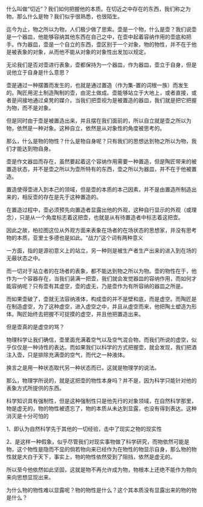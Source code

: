 <p data-pid="OeuCgaIb">什么叫做“切近”？我们如何把握他的本质。在切近之中存在的东西，我们称之为物。那么什么是物？我们似乎很熟悉，也很陌生。</p><p data-pid="TCToj6p8">迄今为止，物之所以为物，人们极少做了思索。壶是一个物，什么是壶？我们说壶是一个器皿，他能够容纳其他东西在自己之中，在壶中起着容纳作用的壶底和把手。作为器皿，壶是一个自立的东西，壶区别于一个对象，物的物性，并不在于他是被表象的对象，从而他不能从对象的对象性出发加以规定。</p><p data-pid="w8nd7ts2">无论我们是否对壶进行表象，壶都保持为一个器皿，作为器皿，壶立于自身，但是说他立于自身是什么意思？</p><p data-pid="l4PfVf9J">壶是通过一种摆置而发生的，也就是通过置造（作为集-置的词根一族）而发生的。陶匠用泥土制造陶制的壶，由泥土做成。壶能够站立于大地上，或者直接，或者是间接地通过桌凳的媒介。当我们把壶视为是被置造的器皿，我们就是把它把握为物，而不是对象。</p><p data-pid="0iDGtHwt">但是同时由于壶是被置造出来，并且摆在我们面前的，所以自立就是壶之所以为物，依然是一种对象。这种自立，依然是从对象性的角度被思考的。</p><p data-pid="g3nffWCS">那么，什么是物的物性？什么是物自身呢？只有我们的思想达到物之所以为物，我们才能达到物自身。</p><p data-pid="C9fpwpeE">壶是作文器皿而存在，虽然要起着这个容纳作用需要一种置造，但是陶匠带来的被置造状态，并不是壶之所以为壶所特有的东西，壶之所以为器皿，并不在于他被置造。</p><p data-pid="ENXC_-Qf">置造使得壶进入到本己的领域，但是壶的本质的本己因素，并不是由置造所制造出来的，相反壶的存在是先于这种置造的。</p><p data-pid="NpjzORWi">在置造过程中，壶必须预先向置造者显露出他的外观，这种自行显示的外观（或理念），只是从一个角度标志着这把壶，也就是从有待置造者中标志着这把壶。</p><p data-pid="pOfPG4IL">因此之故，柏拉图这位从外观方面来表象在场者的在场状态的思想家，并没有思考物的本质，亚里士多德也是如此。“战力”这个词有两种意义</p><p data-pid="keVWBEsa">一方面，指的是源初意义上的站立，另一种则是被生产者生产出来的进入到在场的无蔽状态之中。</p><p data-pid="gzec3Bw6">而一切对于站立者的在场者的表象，都不能达到物之所以为物。壶的物性在于，他作为一个容器存在，当我们装满一把壶，我们就会发觉器皿的容纳作用，而如何才能容纳呢？只有壶有其虚空，壶的虚无，乃是壶作为有所容纳的器皿之所是。</p><p data-pid="pSd7KtJO">而如果壶破了，壶就无法容纳液体，构成壶的并不是壁和底，而是虚空。而陶匠是在制造虚空，为了这种虚空，进入虚空之中，并且从虚空而来，他把陶土塑造为形体。陶匠始终去把握不可捉摸的虚空，并且他把置造出来。</p><p data-pid="S7OeckDF">但是壶真的是虚空的骂？</p><p data-pid="HnLGVnx0">物理科学让我们确信，壶里面充满着空气以及空气混合物，而我们所说的虚空，似乎仅仅是一种诗性的表达。而如果我们以科学的方式把握壶，就会发现，我们把酒注入壶，只是排除充满壶的空气，而代之一种液体。</p><p data-pid="pvOL_CNB">换言之是用一种状态取代另一种状态而已，这就是物理学的说法。</p><p data-pid="az4H8pmT">那么，物理学所说的，就是这把壶的物性本身吗？并不是，因为科学只能针对他的表象方式所提供的东西。</p><p data-pid="F7mUoJLY">科学知识具有强制性，但是这种强制性只是他先行的对象领域，在自然科学那里，物是虚无的，物的物性被遗忘了，物的本质从未达到显露，也没有得到表达。这种消灭是十分可怕的</p><p data-pid="B4d7WaIm">1、即认为自然科学先于其他的一切经验，击中了现实之物的现实性</p><p data-pid="7HlSIy7C">2、是这样一种假象，似乎尽管我们对现实事物做了科学研究，而物依然可能是物，这个物性是隐而不显的倘若物向来已经作为在物性的物显示自身，那么物的物性就是大白于天下，事实上，物的物性依然受到了阻挡，依然是虚无的。</p><p data-pid="McWjKlt4">所以至今他依然如此坚固，这就是物不再允许成为物，物根本上还绝不能作为物向来向思想显现出来。</p><p data-pid="9GTVlfiX">为什么物的物性难以显露呢？物的物性是什么？这个其本质没有显露出来的物的物是什么？</p>